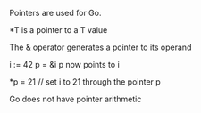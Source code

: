 Pointers are used for Go.

*T is a pointer to a T value

The & operator generates a pointer to its operand

i := 42
p = &i  p now points to i

*p = 21 // set i to 21 through the pointer p


Go does not have pointer arithmetic
